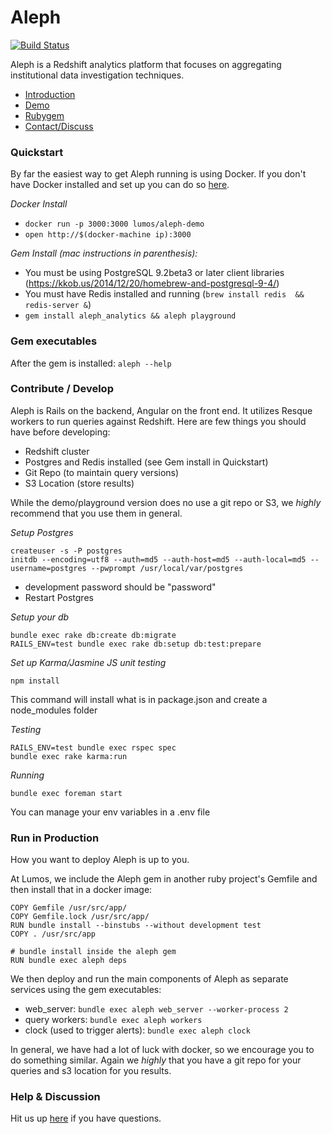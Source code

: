 # Aleph

[![Build Status](https://api.travis-ci.org/lumoslabs/aleph.svg?branch=master)](https://magnum.travis-ci.com/lumoslabs/self_service_analytics)

Aleph is a Redshift analytics platform that focuses on aggregating institutional data investigation techniques.

* [Introduction](http://engineering.lumosity.com/aleph)
* [Demo](http://aleph-playground.lumosity.com/queries)
* [Rubygem](https://rubygems.org/gems/aleph_analytics)
* [Contact/Discuss](https://groups.google.com/forum/#!forum/aleph-user)

### Quickstart
By far the easiest way to get Aleph running is using Docker. If you don't have Docker installed and set up you can do so [here](https://docs.docker.com/mac/step_one/).

*Docker Install*

* `docker run -p 3000:3000 lumos/aleph-demo`
* `open http://$(docker-machine ip):3000`

*Gem Install (mac instructions in parenthesis):*

* You must be using PostgreSQL 9.2beta3 or later client libraries (https://kkob.us/2014/12/20/homebrew-and-postgresql-9-4/)
* You must have Redis installed and running (`brew install redis  && redis-server &`)
* `gem install aleph_analytics && aleph playground`

### Gem executables
After the gem is installed: `aleph --help`

### Contribute / Develop
Aleph is Rails on the backend, Angular on the front end. It utilizes Resque workers to run queries against Redshift. Here are few things you should have before developing:

* Redshift cluster
* Postgres and Redis installed (see Gem install in Quickstart)
* Git Repo (to maintain query versions)
* S3 Location (store results)

While the demo/playground version does no use a git repo or S3, we *highly* recommend that you use them in general.

*Setup Postgres*

    createuser -s -P postgres
    initdb --encoding=utf8 --auth=md5 --auth-host=md5 --auth-local=md5 --username=postgres --pwprompt /usr/local/var/postgres
* development password should be "password"
* Restart Postgres

*Setup your db*

    bundle exec rake db:create db:migrate
    RAILS_ENV=test bundle exec rake db:setup db:test:prepare

*Set up Karma/Jasmine JS unit testing*

    npm install

This command will install what is in package.json and create a node_modules folder

*Testing*

    RAILS_ENV=test bundle exec rspec spec
    bundle exec rake karma:run

*Running*

    bundle exec foreman start
You can manage your env variables in a .env file

### Run in Production
How you want to deploy Aleph is up to you.

At Lumos, we include the Aleph gem in another ruby project's Gemfile and then install that in a docker image:

    COPY Gemfile /usr/src/app/
    COPY Gemfile.lock /usr/src/app/
    RUN bundle install --binstubs --without development test
    COPY . /usr/src/app

    # bundle install inside the aleph gem
    RUN bundle exec aleph deps

We then deploy and run the main components of Aleph as separate services using the gem executables:

* web_server: `bundle exec aleph web_server --worker-process 2`
* query workers: `bundle exec aleph workers`  
* clock (used to trigger alerts): `bundle exec aleph clock`  

In general, we have had a lot of luck with docker, so we encourage you to do something similar. Again we *highly* that you have a git repo for your queries and s3 location for you results.

### Help & Discussion

Hit us up [here](https://groups.google.com/forum/#!forum/aleph-user) if you have questions.
